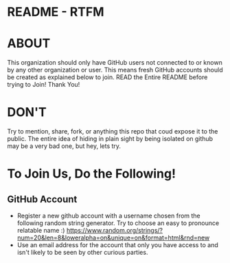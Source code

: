 # README - RTFM

# ABOUT
This organization should only have GitHub users not connected to or known by any other organization or user. This means fresh GitHub accounts should be created as explained below to join.
READ the Entire README before trying to Join! Thank You!

DON'T
=====
Try to mention, share, fork, or anything this repo that coud expose it to the public.
The entire idea of hiding in plain sight by being isolated on github may be a very bad one, but hey, lets try.

To Join Us, Do the Following!
=============================

GitHub Account
--------------
- Register a new github account with a username chosen from the following random string generator. Try to choose an easy to pronounce relatable name :) https://www.random.org/strings/?num=20&len=8&loweralpha=on&unique=on&format=html&rnd=new
- Use an email address for the account that only you have access to and isn't likely to be seen by other curious parties.
